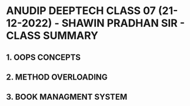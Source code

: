 # ANUDIP DEEPTECH CLASS 07 (21-12-2022) - SHAWIN PRADHAN SIR - CLASS SUMMARY

## 1. OOPS CONCEPTS

## 2. METHOD OVERLOADING

## 3. BOOK MANAGMENT SYSTEM